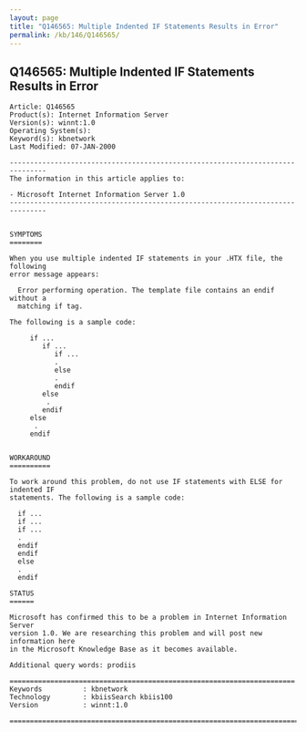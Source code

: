 ```yaml
---
layout: page
title: "Q146565: Multiple Indented IF Statements Results in Error"
permalink: /kb/146/Q146565/
---
```


## Q146565: Multiple Indented IF Statements Results in Error

	Article: Q146565
	Product(s): Internet Information Server
	Version(s): winnt:1.0
	Operating System(s): 
	Keyword(s): kbnetwork
	Last Modified: 07-JAN-2000
	
	-------------------------------------------------------------------------------
	The information in this article applies to:
	
	- Microsoft Internet Information Server 1.0 
	-------------------------------------------------------------------------------
	
	
	SYMPTOMS
	========
	
	When you use multiple indented IF statements in your .HTX file, the following
	error message appears:
	
	  Error performing operation. The template file contains an endif without a
	  matching if tag.
	
	The following is a sample code:
	
	     if ...
	        if ...
	           if ...
	           .
	           else
	           .
	           endif
	        else
	         .
	        endif
	     else
	      .
	     endif
	
	
	WORKAROUND
	==========
	
	To work around this problem, do not use IF statements with ELSE for indented IF
	statements. The following is a sample code:
	
	  if ...
	  if ...
	  if ...
	  .
	  endif
	  endif
	  else
	  .
	  endif
	
	STATUS
	======
	
	Microsoft has confirmed this to be a problem in Internet Information Server
	version 1.0. We are researching this problem and will post new information here
	in the Microsoft Knowledge Base as it becomes available.
	
	Additional query words: prodiis
	
	======================================================================
	Keywords          : kbnetwork 
	Technology        : kbiisSearch kbiis100
	Version           : winnt:1.0
	
	=============================================================================
	
